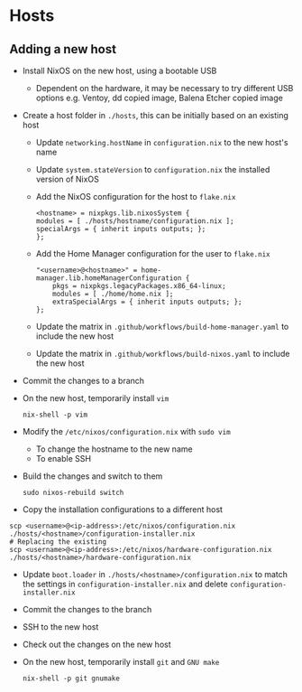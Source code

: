 # Hosts

## Adding a new host

- Install NixOS on the new host, using a bootable USB
  - Dependent on the hardware, it may be necessary to try different USB options e.g. Ventoy, dd copied image, Balena Etcher copied image
- Create a host folder in `./hosts`, this can be initially based on an existing host
  - Update `networking.hostName` in `configuration.nix` to the new host's name
  - Update `system.stateVersion` to `configuration.nix` the installed version of NixOS
  - Add the NixOS configuration for the host to `flake.nix`

    ```shell
    <hostname> = nixpkgs.lib.nixosSystem {
    modules = [ ./hosts/hostname/configuration.nix ];
    specialArgs = { inherit inputs outputs; };
    };
    ```

  - Add the Home Manager configuration for the user to `flake.nix`

    ```shell
    "<username>@<hostname>" = home-manager.lib.homeManagerConfiguration {
        pkgs = nixpkgs.legacyPackages.x86_64-linux;
        modules = [ ./home/home.nix ];
        extraSpecialArgs = { inherit inputs outputs; };
    };
    ```

  - Update the matrix in `.github/workflows/build-home-manager.yaml` to include the new host
  - Update the matrix in `.github/workflows/build-nixos.yaml` to include the new host

- Commit the changes to a branch
- On the new host, temporarily install `vim`

  ```shell
  nix-shell -p vim
  ```

- Modify the `/etc/nixos/configuration.nix` with `sudo vim`
  - To change the hostname to the new name
  - To enable SSH
- Build the changes and switch to them

  ```shell
  sudo nixos-rebuild switch
  ```

- Copy the installation configurations to a different host

```shell
scp <username>@<ip-address>:/etc/nixos/configuration.nix ./hosts/<hostname>/configuration-installer.nix
# Replacing the existing
scp <username>@<ip-address>:/etc/nixos/hardware-configuration.nix ./hosts/<hostname>/hardware-configuration.nix
```
- Update `boot.loader` in `./hosts/<hostname>/configuration.nix` to match the settings in `configuration-installer.nix` and delete `configuration-installer.nix`
- Commit the changes to the branch
- SSH to the new host
- Check out the changes on the new host
- On the new host, temporarily install `git` and `GNU make`

  ```shell
  nix-shell -p git gnumake
  ```

